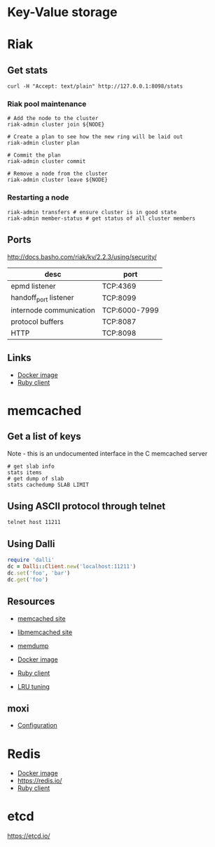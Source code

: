 # Key-Value storage


# Riak


## Get stats

```
curl -H "Accept: text/plain" http://127.0.0.1:8098/stats
```


### Riak pool maintenance

```
# Add the node to the cluster
riak-admin cluster join ${NODE}

# Create a plan to see how the new ring will be laid out
riak-admin cluster plan

# Commit the plan
riak-admin cluster commit

# Remove a node from the cluster
riak-admin cluster leave ${NODE}
```


### Restarting a node

```
riak-admin transfers # ensure cluster is in good state
riak-admin member-status # get status of all cluster members
```


## Ports

<http://docs.basho.com/riak/kv/2.2.3/using/security/>

| desc                            | port          |
|------------------------------- |------------- |
| epmd listener                   | TCP:4369      |
| handoff<sub>port</sub> listener | TCP:8099      |
| internode communication         | TCP:6000-7999 |
| protocol buffers                | TCP:8087      |
| HTTP                            | TCP:8098      |


## Links

- [Docker image](https://hub.docker.com/r/basho/riak-kv)
- [Ruby client](https://github.com/basho/riak-ruby-client)


# memcached


## Get a list of keys

Note - this is an undocumented interface in the C memcached server

```
# get slab info
stats items
# get dump of slab
stats cachedump SLAB LIMIT
```


## Using ASCII protocol through telnet

```shell
telnet host 11211
```


## Using Dalli

```ruby
require 'dalli'
dc = Dalli::Client.new('localhost:11211')
dc.set('foo', 'bar')
dc.get('foo')
```


## Resources

- [memcached site](http://memcached.org/)

- [libmemcached site](http://libmemcached.org/)

- [memdump](http://docs.libmemcached.org/bin/memdump.html)

- [Docker image](https://hub.docker.com/_/memcached)

- [Ruby client](https://github.com/petergoldstein/dalli)

- [LRU tuning](https://memcached.org/blog/modern-lru/)


## moxi

- [Configuration](https://github.com/steveyen/moxi/blob/master/doc/moxi/configuration.org)


# Redis

- [Docker image](https://hub.docker.com/_/redis)
- <https://redis.io/>
- [Ruby client](https://github.com/redis/redis-rb)


# etcd

<https://etcd.io/>